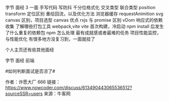 字节 面经 3
一面
手写代码
写防抖
千分位格式化
交叉类型
联合类型
position transform 定位区别
重绘回流，以及优化方法
浏览器缓存
requestAnimition
svg canvas 区别，项目选型
canvas 优点
rxjs 与 promise 区别
vDom
响应式的依赖收集
了解哪些打包工具
webpack,vite
vite 首次构建，冷启动
npm install 后发生了什么重复的依赖包 npm 怎么处理
最有成就感或者最难的任务
项目性能监控，与性能优化
有很多地方没复习到，一面就挂了

个人主页还有些其他面经

字节 面经 前端

#如何判断面试是否凉了#

作者：许愿大厂 666
链接：https://www.nowcoder.com/discuss/613490443065536512?sourceSSR=users
来源：牛客网

